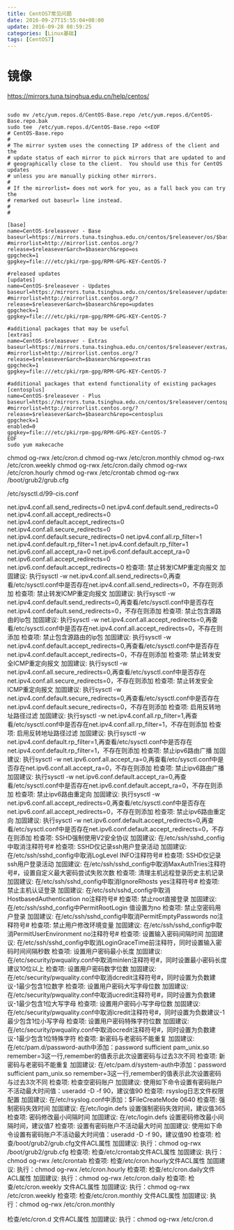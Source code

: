```yaml
---
title: CentOS7常见问题
date: 2016-09-27T15:55:04+08:00
update: 2016-09-28 08:59:25
categories: [Linux基础]
tags: [CentOS7]
---
```

# 镜像
https://mirrors.tuna.tsinghua.edu.cn/help/centos/

```shell

sudo mv /etc/yum.repos.d/CentOS-Base.repo /etc/yum.repos.d/CentOS-Base.repo.bak
sudo tee  /etc/yum.repos.d/CentOS-Base.repo <<EOF
# CentOS-Base.repo
#
# The mirror system uses the connecting IP address of the client and the
# update status of each mirror to pick mirrors that are updated to and
# geographically close to the client.  You should use this for CentOS updates
# unless you are manually picking other mirrors.
#
# If the mirrorlist= does not work for you, as a fall back you can try the
# remarked out baseurl= line instead.
#
#

[base]
name=CentOS-$releasever - Base
baseurl=https://mirrors.tuna.tsinghua.edu.cn/centos/$releasever/os/$basearch/
#mirrorlist=http://mirrorlist.centos.org/?release=$releasever&arch=$basearch&repo=os
gpgcheck=1
gpgkey=file:///etc/pki/rpm-gpg/RPM-GPG-KEY-CentOS-7

#released updates
[updates]
name=CentOS-$releasever - Updates
baseurl=https://mirrors.tuna.tsinghua.edu.cn/centos/$releasever/updates/$basearch/
#mirrorlist=http://mirrorlist.centos.org/?release=$releasever&arch=$basearch&repo=updates
gpgcheck=1
gpgkey=file:///etc/pki/rpm-gpg/RPM-GPG-KEY-CentOS-7

#additional packages that may be useful
[extras]
name=CentOS-$releasever - Extras
baseurl=https://mirrors.tuna.tsinghua.edu.cn/centos/$releasever/extras/$basearch/
#mirrorlist=http://mirrorlist.centos.org/?release=$releasever&arch=$basearch&repo=extras
gpgcheck=1
gpgkey=file:///etc/pki/rpm-gpg/RPM-GPG-KEY-CentOS-7

#additional packages that extend functionality of existing packages
[centosplus]
name=CentOS-$releasever - Plus
baseurl=https://mirrors.tuna.tsinghua.edu.cn/centos/$releasever/centosplus/$basearch/
#mirrorlist=http://mirrorlist.centos.org/?release=$releasever&arch=$basearch&repo=centosplus
gpgcheck=1
enabled=0
gpgkey=file:///etc/pki/rpm-gpg/RPM-GPG-KEY-CentOS-7
EOF
sudo yum makecache

```

chmod og-rwx /etc/cron.d
chmod og-rwx /etc/cron.monthly
chmod og-rwx /etc/cron.weekly
chmod og-rwx /etc/cron.daily
chmod og-rwx /etc/cron.hourly
chmod og-rwx /etc/crontab
chmod og-rwx /boot/grub2/grub.cfg

/etc/sysctl.d/99-cis.conf

net.ipv4.conf.all.send_redirects=0
net.ipv4.conf.default.send_redirects=0
net.ipv4.conf.all.accept_redirects=0
net.ipv4.conf.default.accept_redirects=0
net.ipv4.conf.all.secure_redirects=0
net.ipv4.conf.default.secure_redirects=0
net.ipv4.conf.all.rp_filter=1
net.ipv4.conf.default.rp_filter=1
net.ipv4.conf.default.rp_filter=1
net.ipv6.conf.all.accept_ra=0
net.ipv6.conf.default.accept_ra=0
net.ipv6.conf.all.accept_redirects=0
net.ipv6.conf.default.accept_redirects=0
检查项:
禁止转发ICMP重定向报文
加固建议:
执行sysctl -w net.ipv4.conf.all.send_redirects=0,再查看/etc/sysctl.conf中是否存在net.ipv4.conf.all.send_redirects=0，不存在则添加
检查项:
禁止转发ICMP重定向报文
加固建议:
执行sysctl -w net.ipv4.conf.default.send_redirects=0,再查看/etc/sysctl.conf中是否存在net.ipv4.conf.default.send_redirects=0，不存在则添加
检查项:
禁止包含源路由的ip包
加固建议:
执行sysctl -w net.ipv4.conf.all.accept_redirects=0,再查看/etc/sysctl.conf中是否存在net.ipv4.conf.all.accept_redirects=0，不存在则添加
检查项:
禁止包含源路由的ip包
加固建议:
执行sysctl -w net.ipv4.conf.default.accept_redirects=0,再查看/etc/sysctl.conf中是否存在net.ipv4.conf.default.accept_redirects=0，不存在则添加
检查项:
禁止转发安全ICMP重定向报文
加固建议:
执行sysctl -w net.ipv4.conf.all.secure_redirects=0,再查看/etc/sysctl.conf中是否存在net.ipv4.conf.all.secure_redirects=0，不存在则添加
检查项:
禁止转发安全ICMP重定向报文
加固建议:
执行sysctl -w net.ipv4.conf.default.secure_redirects=0,再查看/etc/sysctl.conf中是否存在net.ipv4.conf.default.secure_redirects=0，不存在则添加
检查项:
启用反转地址路径过滤
加固建议:
执行sysctl -w net.ipv4.conf.all.rp_filter=1,再查看/etc/sysctl.conf中是否存在net.ipv4.conf.all.rp_filter=1，不存在则添加
检查项:
启用反转地址路径过滤
加固建议:
执行sysctl -w net.ipv4.conf.default.rp_filter=1,再查看/etc/sysctl.conf中是否存在net.ipv4.conf.default.rp_filter=1，不存在则添加
检查项:
禁止ipv6路由广播
加固建议:
执行sysctl -w net.ipv6.conf.all.accept_ra=0,再查看/etc/sysctl.conf中是否存在net.ipv6.conf.all.accept_ra=0，不存在则添加
检查项:
禁止ipv6路由广播
加固建议:
执行sysctl -w net.ipv6.conf.default.accept_ra=0,再查看/etc/sysctl.conf中是否存在net.ipv6.conf.default.accept_ra=0，不存在则添加
检查项:
禁止ipv6路由重定向
加固建议:
执行sysctl -w net.ipv6.conf.all.accept_redirects=0,再查看/etc/sysctl.conf中是否存在net.ipv6.conf.all.accept_redirects=0，不存在则添加
检查项:
禁止ipv6路由重定向
加固建议:
执行sysctl -w net.ipv6.conf.default.accept_redirects=0,再查看/etc/sysctl.conf中是否存在net.ipv6.conf.default.accept_redirects=0，不存在则添加
检查项:
SSHD强制使用V2安全协议
加固建议:
在/etc/ssh/sshd_config中取消注释符号#
检查项:
SSHD仅记录ssh用户登录活动
加固建议:
在/etc/ssh/sshd_config中取消LogLevel INFO注释符号#
检查项:
SSHD仅记录ssh用户登录活动
加固建议:
在/etc/ssh/sshd_config中取消MaxAuthTries注释符号#，设置自定义最大密码尝试失败次数
检查项:
清理主机远程登录历史主机记录
加固建议:
在/etc/ssh/sshd_config中取消IgnoreRhosts yes注释符号#
检查项:
禁止主机认证登录
加固建议:
在/etc/ssh/sshd_config中取消HostbasedAuthentication no注释符号#
检查项:
禁止root直接登录
加固建议:
在/etc/ssh/sshd_config中PermitRootLogin 值设置为no
检查项:
禁止空密码用户登录
加固建议:
在/etc/ssh/sshd_config中取消PermitEmptyPasswords no注释符号#
检查项:
禁止用户修改环境变量
加固建议:
在/etc/ssh/sshd_config中取消PermitUserEnvironment no注释符号#
检查项:
设置输入密码间隔时间
加固建议:
在/etc/ssh/sshd_config中取消LoginGraceTime前注释符，同时设置输入密码时间间隔秒数
检查项:
设置用户密码最小长度
加固建议:
在/etc/security/pwquality.conf中取消minlen注释符号#，同时设置最小密码长度建议10位以上
检查项:
设置用户密码数字位数
加固建议:
在/etc/security/pwquality.conf中取消dcredit注释符号#，同时设置为负数建议-1最少包含1位数字
检查项:
设置用户密码大写字母位数
加固建议:
在/etc/security/pwquality.conf中取消ucredit注释符号#，同时设置为负数建议-1最少包含1位大写字母
检查项:
设置用户密码小写字母位数
加固建议:
在/etc/security/pwquality.conf中取消lcredit注释符号#，同时设置为负数建议-1最少包含1位小写字母
检查项:
设置用户密码特殊字符位数
加固建议:
在/etc/security/pwquality.conf中取消ocredit注释符号#，同时设置为负数建议-1最少包含1位特殊字符
检查项:
新密码与老密码不能重复
加固建议:
在/etc/pam.d/password-auth中添加：password sufficient pam_unix.so remember=3这一行,remember的值表示此次设置密码与过去3次不同
检查项:
新密码与老密码不能重复
加固建议:
在/etc/pam.d/system-auth中添加：password sufficient pam_unix.so remember=3这一行,remember的值表示此次设置密码与过去3次不同
检查项:
检查空密码账户
加固建议:
使用如下命令设置有密码账户不活动最大时间值：useradd -D -f 90，建议值90
检查项:
rsyslog日志文件权限配置
加固建议:
在/etc/rsyslog.conf中添加：$FileCreateMode 0640
检查项:
强制密码失效时间
加固建议:
在/etc/login.defs 设置强制密码失效时间，建议值365
检查项:
密码修改最小间隔时间
加固建议:
在/etc/login.defs 设置密码修改最小间隔时间，建议值7
检查项:
设置有密码账户不活动最大时间
加固建议:
使用如下命令设置有密码账户不活动最大时间值：useradd -D -f 90，建议值90
检查项:
检查/boot/grub2/grub.cfg文件ACL属性
加固建议:
执行：chmod og-rwx /boot/grub2/grub.cfg
检查项:
检查/etc/crontab文件ACL属性
加固建议:
执行：chmod og-rwx /etc/crontab
检查项:
检查/etc/cron.hourly文件ACL属性
加固建议:
执行：chmod og-rwx /etc/cron.hourly
检查项:
检查/etc/cron.daily文件ACL属性
加固建议:
执行：chmod og-rwx /etc/cron.daily
检查项:
检查/etc/cron.weekly 文件ACL属性
加固建议:
执行：chmod og-rwx /etc/cron.weekly
检查项:
检查/etc/cron.monthly 文件ACL属性
加固建议:
执行：chmod og-rwx /etc/cron.monthly

检查/etc/cron.d 文件ACL属性
加固建议:
执行：chmod og-rwx /etc/cron.d
